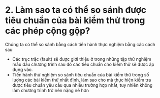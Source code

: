 # 2. Làm sao ta có thể so sánh được tiêu chuẩn của bài kiểm thử trong các phép cộng gộp?
Chúng ta có thể so sánh bằng cách tiến hành thực nghiệm bằng các cách sau
- Các trục trặc (fault) sẽ được giới thiệu ở trong những tập thử nghiệm mẫu đầu chương trình sau đó các tiêu chuẩn cho kiểm thử sẽ được áp dụng vào.
- Tiến hành thử nghiệm so sánh tiêu chuẩn của bài kiểm thử trong số lượng các bài kiểm thử nhất định, làm sao cho mà thực hiện kiểm tra được tiêu chuẩn yêu cầu qua nhiều trường hợp nhất, tuy nhiên
không làm chương trình trở nên nặng nề hơn
